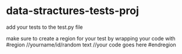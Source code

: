 # data-stractures-tests-proj
add your tests to the test.py file

make sure to create a region for your test by wrapping your code with 
#region  //yourname/id/random text
    //your code goes here
#endregion
